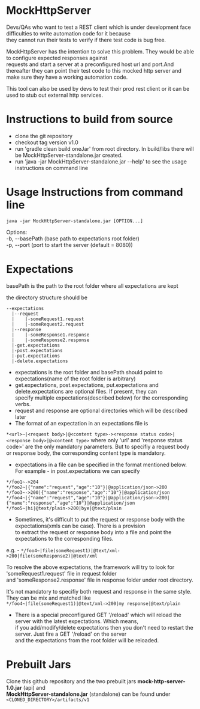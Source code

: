 MockHttpServer
==============

Devs/QAs who want to test a REST client which is under development face difficulties to write automation code for it because  
they cannot run their tests to verify if there test code is bug free.

MockHttpServer has the intention to solve this problem. They would be able to configure expected responses against  
requests and start a server at a preconfigured host url and port.And thereafter they can point their test code to this mocked http server and make sure they have a working automation code.

This tool can also be used by devs to test their prod rest client or it can be used to stub out external http services.

Instructions to build from source
=================================

* clone the git repository
* checkout tag version v1.0
* run 'gradle clean build oneJar' from root directory. In build/libs there will be MockHttpServer-standalone.jar created.  
* run 'java -jar MockHttpServer-standalone.jar --help' to see the usage instructions on command line


Usage Instructions from command line
====================================

`java -jar MockHttpServer-standalone.jar [OPTION...]`

Options:  
  -b, --basePath  <arg>   (base path to expectations root folder)    
  -p, --port  <arg>       (port to start the server (default = 8080))
  
Expectations
============

basePath is the path to the root folder where all expectations are kept

the directory structure should be
```
--expectations
  |--request
  |    |-someRequest1.request   
  |    |-someRequest2.request   
  |--response
  |    |-someResponse1.response
  |    |-someResponse2.response
  |-get.expectations
  |-post.expectations
  |-put.expectations
  |-delete.expectations
```
* expectations is the root folder and basePath should point to expectations(name of the root folder is arbitrary)
* get.expectations, post.expectations, put.expectations and delete.expectations are optional files. If present, they can  
specify multiple expectations(described below) for the corresponding verbs.
* request and response are optional directories which will be described later
* The format of an expectation in an expectations file is 

``` *<url>~|<request body>|@<content type>-><response status code>|<response body>|@<content type> ```
where only 'url' and 'response status code>' are the only mandatory parameters. But to specifiy a request body  
or response body, the corresponding content type is mandatory.

* expectations in a file can be specified in the format mentioned below. For example - in post.expectations we can specify

```
*/foo1~->204
*/foo2~|{"name":"request","age":"10"}|@application/json->200
*/foo3~->200|{"name":"response","age":"10"}|@application/json
*/foo4~|{"name":"request","age":"10"}|@application/json->200|{"name":"response","age":"10"}|@application/json
*/foo5~|hi|@text/plain->200|bye|@text/plain
```
* Sometimes, it's difficult to put the request or response body with the expectations(xmls can be case). There is a provision  
to extract the request or response body into a file and point the expectations to the corresponding files.

e.g. - ``` */foo4~|file(someRequest1)|@text/xml->200|file(someResponse2)|@text/xml ```

To resolve the above expectations, the framework will try to look for 'someRequest1.request' file in request folder  
and 'someResponse2.response' file in response folder under root directory.

It's not mandatory to specifiy both request and response in the same style. They can be mix and matched like  
``` */foo4~|file(someRequest1)|@text/xml->200|my response|@text/plain ```

* There is a special preconfigured GET '/reload' which will reload the server with the latest expectations. Which means,  
if you add/modify/delete expectations then you don't need to restart the server. Just fire a GET '/reload' on the server  
and the expectations from the root folder will be reloaded.

Prebuilt Jars
====================

Clone this github repository and the two prebuilt jars **mock-http-server-1.0.jar** (api) and  
**MockHttpServer-standalone.jar** (standalone) can be found under `<CLONED_DIRECTORY>/artifacts/v1`            








